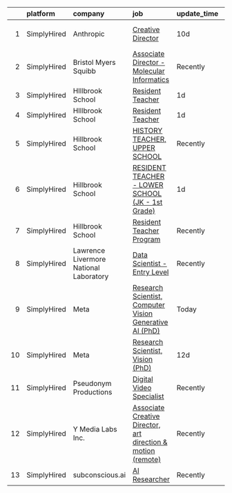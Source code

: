 

|    | platform    | company                                | job                                                                                                                                                                     | update_time   | location                       |
|---:|:------------|:---------------------------------------|:------------------------------------------------------------------------------------------------------------------------------------------------------------------------|:--------------|:-------------------------------|
|  1 | SimplyHired | Anthropic                              | [Creative Director](https://www.simplyhired.com/job/EP7F5lUM9IP20SeDD0GA19l3ZKdjq2DqRDx5Y3TUqcb4eOuHUnZV0w?q=generative+art)                                            | 10d           | San Francisco, CA              |
|  2 | SimplyHired | Bristol Myers Squibb                   | [Associate Director - Molecular Informatics](https://www.simplyhired.com/job/QtWWkNjz_Cu3ZIEtJ0B9sthqkeZ5MfHKqpcgho2hq4l3uGmX674F0Q?q=generative+art)                   | Recently      | San Diego, CA                  |
|  3 | SimplyHired | HIllbrook School                       | [Resident Teacher](https://www.simplyhired.com/job/OSe3cH5bxmI95mMQdw4Vvp8JDcbFloF1E_XqHMIkkz0SgP6cEykozg?q=generative+art)                                             | 1d            | Los Gatos, CA                  |
|  4 | SimplyHired | HIllbrook School                       | [Resident Teacher](https://www.simplyhired.com/job/OSe3cH5bxmI95mMQdw4Vvp8JDcbFloF1E_XqHMIkkz0SgP6cEykozg?q=generative+art)                                             | 1d            | Los Gatos, CA                  |
|  5 | SimplyHired | Hillbrook School                       | [HISTORY TEACHER, UPPER SCHOOL](https://www.simplyhired.com/job/mb_54q5jKuyqW0F3q8Kz10u48GOC_FAHjEpDKaEGdgGM0GalQGTnFg?q=generative+art)                                | Recently      | San Jose, CA                   |
|  6 | SimplyHired | Hillbrook School                       | [RESIDENT TEACHER - LOWER SCHOOL (JK - 1st Grade)](https://www.simplyhired.com/job/IGUvWRuWdP2HYoqKeqeEuip0-vi5-lfCLCCq-oftvBXeD8qE5plAlA?q=generative+art)             | 1d            | Los Gatos, CA                  |
|  7 | SimplyHired | Hillbrook School                       | [Resident Teacher Program](https://www.simplyhired.com/job/OHT4UX66TDOETpR9lQj492ebKpKaWa8O-XX5WaJ2XsgMRAiCDd9P9A?q=generative+art)                                     | Recently      | Los Gatos, CA                  |
|  8 | SimplyHired | Lawrence Livermore National Laboratory | [Data Scientist - Entry Level](https://www.simplyhired.com/job/Wch5CQqHMzjLapttZ2ra4RM_sNfnDjbbkIWvGeIzBYwi3ANgFFGNcw?q=generative+art)                                 | Recently      | Livermore, CA                  |
|  9 | SimplyHired | Meta                                   | [Research Scientist, Computer Vision Generative AI (PhD)](https://www.simplyhired.com/job/1EjYwq7lA-E5YugkgtuNCiexZbmF-tSl2AQ2KgburWFvYLGE0Vuddg?q=generative+art)      | Today         | Remote +1 location             |
| 10 | SimplyHired | Meta                                   | [Research Scientist, Vision (PhD)](https://www.simplyhired.com/job/0rELCLXi5bfZR1aBSNz4ycPo5sTbKtvuB9S3wysZRcdh3oJWjnTO1Q?q=generative+art)                             | 12d           | San Francisco, CA +3 locations |
| 11 | SimplyHired | Pseudonym Productions                  | [Digital Video Specialist](https://www.simplyhired.com/job/jFfB58E3Id-SXXypGy_XGFR5lz7IZCLfs8-Fbx8_iz81brPimVcY_g?q=generative+art)                                     | Recently      | Remote                         |
| 12 | SimplyHired | Y Media Labs Inc.                      | [Associate Creative Director, art direction & motion (remote)](https://www.simplyhired.com/job/JvMOCI8peQ_wP3388P-kwztEgP9wyT--MZnUy5PqynI3LgJ3DM9A8A?q=generative+art) | Recently      | Remote                         |
| 13 | SimplyHired | subconscious.ai                        | [AI Researcher](https://www.simplyhired.com/job/eqSH0L5r9aMZ90w_ep0Yy5ovRvsmSZkvVDisSaK5cPPI9pY8V15kuA?q=generative+art)                                                | Recently      | Remote                         |